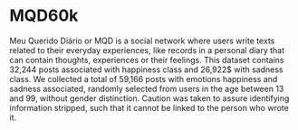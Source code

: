 # MQD60k
Meu Querido Diário or MQD is a social network where users write texts related to their everyday experiences, like records in a personal diary that can contain thoughts, experiences or their feelings.  This dataset contains 32,244 posts associated with happiness class and 26,922$ with sadness class. We collected a total of 59,166 posts with emotions happiness and sadness associated, randomly selected from users in the age between 13 and 99, without gender distinction. Caution was taken to assure identifying information stripped, such that it cannot be linked to the person who wrote it. 
